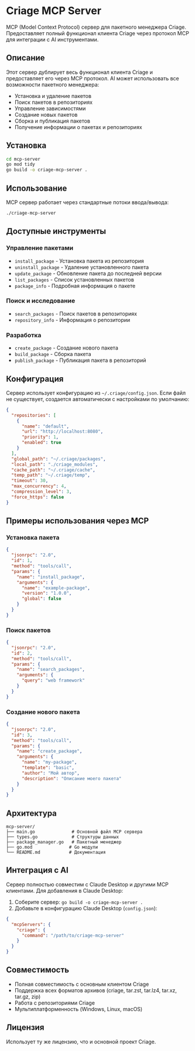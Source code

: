 # Criage MCP Server

MCP (Model Context Protocol) сервер для пакетного менеджера Criage. Предоставляет полный функционал клиента Criage через протокол MCP для интеграции с AI инструментами.

## Описание

Этот сервер дублирует весь функционал клиента Criage и предоставляет его через MCP протокол. AI может использовать все возможности пакетного менеджера:

- Установка и удаление пакетов
- Поиск пакетов в репозиториях
- Управление зависимостями
- Создание новых пакетов
- Сборка и публикация пакетов
- Получение информации о пакетах и репозиториях

## Установка

```bash
cd mcp-server
go mod tidy
go build -o criage-mcp-server .
```

## Использование

MCP сервер работает через стандартные потоки ввода/вывода:

```bash
./criage-mcp-server
```

## Доступные инструменты

### Управление пакетами

- `install_package` - Установка пакета из репозитория
- `uninstall_package` - Удаление установленного пакета  
- `update_package` - Обновление пакета до последней версии
- `list_packages` - Список установленных пакетов
- `package_info` - Подробная информация о пакете

### Поиск и исследование

- `search_packages` - Поиск пакетов в репозиториях
- `repository_info` - Информация о репозитории

### Разработка

- `create_package` - Создание нового пакета
- `build_package` - Сборка пакета
- `publish_package` - Публикация пакета в репозиторий

## Конфигурация

Сервер использует конфигурацию из `~/.criage/config.json`. Если файл не существует, создается автоматически с настройками по умолчанию:

```json
{
  "repositories": [
    {
      "name": "default",
      "url": "http://localhost:8080", 
      "priority": 1,
      "enabled": true
    }
  ],
  "global_path": "~/.criage/packages",
  "local_path": "./criage_modules",
  "cache_path": "~/.criage/cache",
  "temp_path": "~/.criage/temp",
  "timeout": 30,
  "max_concurrency": 4,
  "compression_level": 3,
  "force_https": false
}
```

## Примеры использования через MCP

### Установка пакета

```json
{
  "jsonrpc": "2.0",
  "id": 1,
  "method": "tools/call",
  "params": {
    "name": "install_package",
    "arguments": {
      "name": "example-package",
      "version": "1.0.0",
      "global": false
    }
  }
}
```

### Поиск пакетов

```json
{
  "jsonrpc": "2.0", 
  "id": 2,
  "method": "tools/call",
  "params": {
    "name": "search_packages",
    "arguments": {
      "query": "web framework"
    }
  }
}
```

### Создание нового пакета

```json
{
  "jsonrpc": "2.0",
  "id": 3, 
  "method": "tools/call",
  "params": {
    "name": "create_package",
    "arguments": {
      "name": "my-package",
      "template": "basic",
      "author": "Мой автор",
      "description": "Описание моего пакета"
    }
  }
}
```

## Архитектура

```
mcp-server/
├── main.go              # Основной файл MCP сервера
├── types.go             # Структуры данных
├── package_manager.go   # Пакетный менеджер
├── go.mod              # Go модули
└── README.md           # Документация
```

## Интеграция с AI

Сервер полностью совместим с Claude Desktop и другими MCP клиентами. Для добавления в Claude Desktop:

1. Соберите сервер: `go build -o criage-mcp-server .`
2. Добавьте в конфигурацию Claude Desktop (`config.json`):

```json
{
  "mcpServers": {
    "criage": {
      "command": "/path/to/criage-mcp-server"
    }
  }
}
```

## Совместимость

- Полная совместимость с основным клиентом Criage
- Поддержка всех форматов архивов (criage, tar.zst, tar.lz4, tar.xz, tar.gz, zip)
- Работа с репозиториями Criage
- Мультиплатформенность (Windows, Linux, macOS)

## Лицензия

Использует ту же лицензию, что и основной проект Criage. 